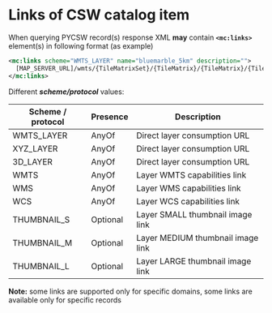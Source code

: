 # Links of CSW catalog item

When querying PYCSW record(s) response XML **may** contain **`<mc:links>`** element(s) in following format (as example)

```xml
<mc:links scheme="WMTS_LAYER" name="bluemarble_5km" description="">
  [MAP_SERVER_URL]/wmts/{TileMatrixSet}/{TileMatrix}/{TileMatrix}/{TileCol}/{TileRow}.png  
</mc:links>
```

Different ***scheme/protocol*** values:

| **Scheme / protocol** | **Presence** | **Description** |
| ----------------- | ----------------- | ----------------- |
| WMTS_LAYER | AnyOf | Direct layer consumption URL |
| XYZ_LAYER | AnyOf | Direct layer consumption URL |
| 3D_LAYER | AnyOf | Direct layer consumption URL |
| WMTS | AnyOf | Layer WMTS capabilities link |
| WMS | AnyOf | Layer WMS capabilities link |
| WCS | AnyOf | Layer WCS capabilities link |
| THUMBNAIL_S | Optional | Layer SMALL thumbnail image link |
| THUMBNAIL_M | Optional | Layer MEDIUM thumbnail image link |
| THUMBNAIL_L | Optional | Layer LARGE  thumbnail image link |

**Note:** some links are supported only for specific domains, some links are available only for specific records